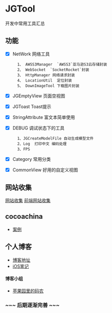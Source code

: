 # JGTool
开发中常用工具汇总

## 功能

- [x] NetWork  网络工具

        1、 AWSS3Manager  `AWSS3`亚马逊S3云存储封装
        2、 WebSocket  `SocketRocket`封装
        3、 HttpManager 网络请求封装
        4、 LocationUtil  定位封装
        5、 DownImageTool 下载图片封装
- [x] JGEmptyView 页面空视图 
- [x] JGToast Toast提示
- [x] StringAttribute 富文本简单使用
- [x] DEBUG 调试状态下的工具

        1、JGCreateModelFile 自动生成模型文件
        2、Log  打印中文 编码处理
        3、FPS 
- [x] Category 常用分类
- [x] CommonView 好用的自定义视图


## 网站收集
[网站收集](https://github.com/mengzhihun6/JGTool/blob/master/DescFile/SiteToCollect.md)
[前端网站收集](https://github.com/mengzhihun6/JGTool/blob/master/DescFile/H5.md)


## cocoachina
- [案例](http://code.cocoachina.com/u/549350)


## 个人博客
- [博客地址](https://www.cnblogs.com/GJ-ios/)
- [iOS笔记](https://www.cnblogs.com/GJ-ios/tag/iOS笔记/)

#### 博客小组
- [苹果园里的码农](https://group.cnblogs.com/iOSmanong/)



### ~~~ 后期逐渐完善 ~~~
